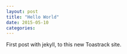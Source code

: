 ```yaml
---
layout: post
title: "Hello World"
date: 2015-05-10
categories:
---
```


First post with jekyll, to this new Toastrack site.
